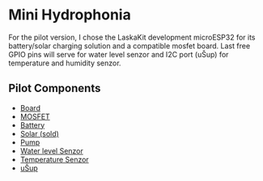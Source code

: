# Mini Hydrophonia

For the pilot version, I chose the LaskaKit development microESP32 for its battery/solar charging solution
 and a compatible mosfet board. Last free GPIO pins will serve for water level senzor and I2C port (uŠup) for 
temperature and humidity senzor.

## Pilot Components
- [Board](https://www.laskakit.cz/laskakit-microesp/)
- [MOSFET](https://www.laskakit.cz/laskakit-microesp-mosfet-shield/)
- [Battery](https://www.laskakit.cz/ehao-lipol-baterie-6060100-5000mah-3-7v/)
- [Solar (sold)](https://www.laskakit.cz/solarni-panel-5v-7-5w-s-usb/)
- [Pump](https://www.laskakit.cz/ponorne-mini-cerpadlo-ultra-tiche-dc-3-6v-120-l-h/)
- [Water level Senzor](https://www.laskakit.cz/arduino-plovakovy-senzor-vodni-hladiny/)
- [Temperature Senzor](https://www.laskakit.cz/laskakit-sht40-senzor-teploty-a-vlhkosti-vzduchu/)
- [uŠup](https://www.laskakit.cz/--sup--stemma-qt--qwiic-jst-sh-4-pin-kabel-5cm/)
